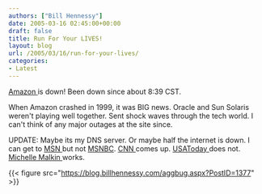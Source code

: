 ```yaml
---
authors: ["Bill Hennessy"]
date: 2005-03-16 02:45:00+00:00
draft: false
title: Run For Your LIVES!
layout: blog
url: /2005/03/16/run-for-your-lives/
categories:
- Latest
---
```


[Amazon ](https://www.amazon.com)is down! Been down since about 8:39 CST.




When Amazon crashed in 1999, it was BIG news. Oracle and Sun Solaris weren't playing well together. Sent shock waves through the tech world. I can't think of any major outages at the site since.




UPDATE: Maybe its my DNS server. Or maybe half the internet is down. I can get to [MSN ](https://www.msn.com)but not [MSNBC](https://www.msnbc.com). [CNN ](https://www.cnn.com)comes up. [USAToday ](https://www.usatoday.com)does not. [Michelle Malkin ](https://www.michellemalkin.com/)works. 




{{< figure src="https://blog.billhennessy.com/aggbug.aspx?PostID=1377" >}}

